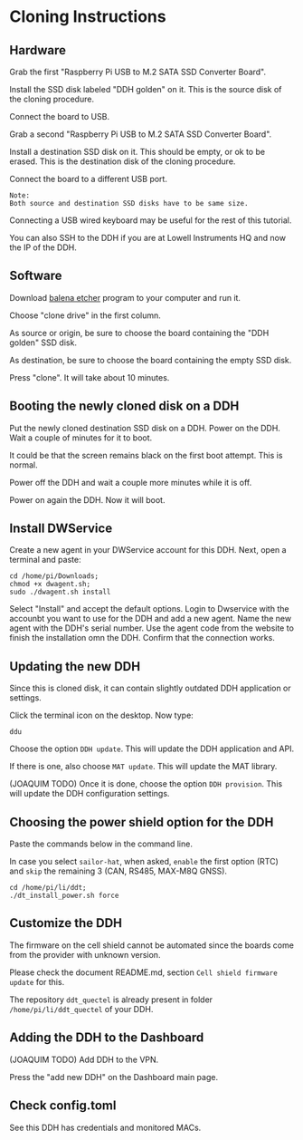 # Cloning Instructions

## Hardware

Grab the first "Raspberry Pi USB to M.2 SATA SSD Converter Board".

Install the SSD disk labeled "DDH golden" on it. This is the source disk of the cloning procedure.

Connect the board to USB.

Grab a second "Raspberry Pi USB to M.2 SATA SSD Converter Board".

Install a destination SSD disk on it. This should be empty, or ok to be erased. This is the destination disk of the cloning procedure.

Connect the board to a different USB port.

    Note:
    Both source and destination SSD disks have to be same size.

Connecting a USB wired keyboard may be useful for the rest of this tutorial.

You can also SSH to the DDH if you are at Lowell Instruments HQ and now the IP of the DDH.


## Software 

Download [balena etcher](https://etcher.balena.io/) program to your computer and run it.

Choose "clone drive" in the first column.

As source or origin, be sure to choose the board containing the "DDH golden" SSD disk.

As destination, be sure to choose the board containing the empty SSD disk.

Press "clone". It will take about 10 minutes.


## Booting the newly cloned disk on a DDH

Put the newly cloned destination SSD disk on a DDH. Power on the DDH. Wait a couple of minutes for it to boot.

It could be that the screen remains black on the first boot attempt. This is normal.

Power off the DDH and wait a couple more minutes while it is off.

Power on again the DDH. Now it will boot.


## Install DWService

Create a new agent in your DWService account for this DDH. Next, open a terminal and paste:

```console
cd /home/pi/Downloads;
chmod +x dwagent.sh;
sudo ./dwagent.sh install
```

Select "Install" and accept the default options.
Login to Dwservice with the accounbt you want to use for the DDH and add a new agent.
Name the new agent with the DDH's serial number.
Use the agent code from the website to finish the installation omn the DDH.
Confirm that the connection works.

## Updating the new DDH

Since this is cloned disk, it can contain slightly outdated DDH application or settings.

Click the terminal icon on the desktop. Now type:

```console
ddu
```

Choose the option ``DDH update``. This will update the DDH application and API.

If there is one, also choose ``MAT update``. This will update the MAT library.

(JOAQUIM TODO) Once it is done, choose the option ``DDH provision``. This will update the DDH configuration settings.

## Choosing the power shield option for the DDH

Paste the commands below in the command line. 

In case you select ``sailor-hat``, when asked, ``enable`` the first option (RTC) and ``skip`` the remaining 3 (CAN, RS485, MAX-M8Q GNSS).

```console
cd /home/pi/li/ddt;
./dt_install_power.sh force
```

## Customize the DDH

The firmware on the cell shield cannot be automated since the boards come from the provider with unknown version.

Please check the document README.md, section ``Cell shield firmware update`` for this.

The repository ``ddt_quectel`` is already present in folder ``/home/pi/li/ddt_quectel`` of your DDH.


## Adding the DDH to the Dashboard

(JOAQUIM TODO) Add DDH to the VPN.

Press the "add new DDH" on the Dashboard main page.


## Check config.toml

See this DDH has credentials and monitored MACs.

